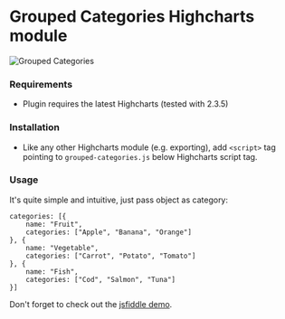 # Grouped Categories Highcharts module

![Grouped Categories](https://f.cloud.github.com/assets/381865/75319/77f67946-60bf-11e2-8e0a-b8291a3024e9.png)


### Requirements

* Plugin requires the latest Highcharts (tested with 2.3.5)

### Installation

* Like any other Highcharts module (e.g. exporting), add `<script>` tag pointing to `grouped-categories.js` below Highcharts script tag.

### Usage

It's quite simple and intuitive, just pass object as category:

```
categories: [{
    name: "Fruit",
    categories: ["Apple", "Banana", "Orange"]
}, {
    name: "Vegetable",
    categories: ["Carrot", "Potato", "Tomato"]
}, {
    name: "Fish",
    categories: ["Cod", "Salmon", "Tuna"]
}]
```

Don't forget to check out the [jsfiddle demo](http://jsfiddle.net/shD6K/).
